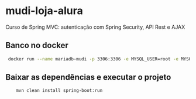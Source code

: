 # mudi-loja-alura
Curso de Spring MVC: autenticação com Spring Security, API Rest e AJAX


## Banco no docker
```bash
 docker run --name mariadb-mudi -p 3306:3306 -e MYSQL_USER=root -e MYSQL_PASSWORD=root -e MYSQL_ROOT_PASSWORD=root -e MYSQL_DATABASE=mudi -d mariadb:10.5
```

## Baixar as dependências e executar o projeto 
```bash
    mvn clean install spring-boot:run
```